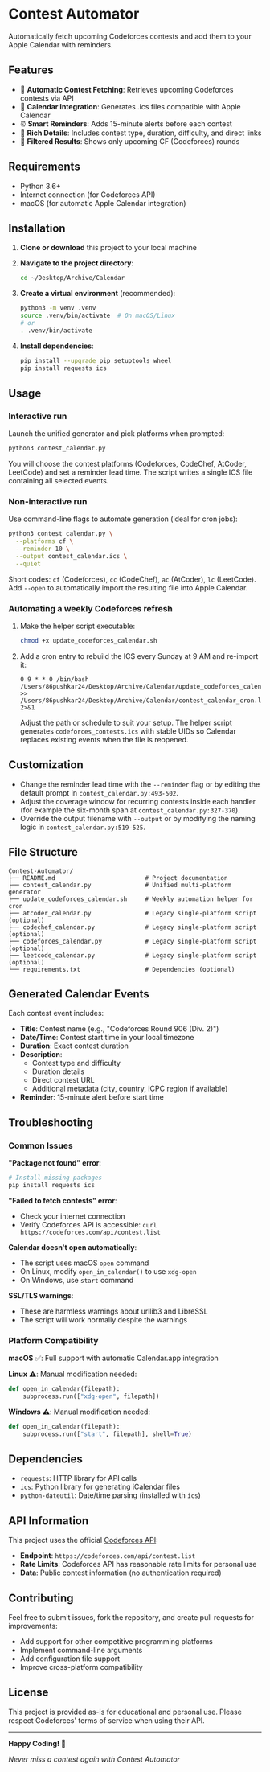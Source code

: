 # Contest Automator

Automatically fetch upcoming Codeforces contests and add them to your Apple Calendar with reminders.

## Features

- 🔄 **Automatic Contest Fetching**: Retrieves upcoming Codeforces contests via API
- 📅 **Calendar Integration**: Generates .ics files compatible with Apple Calendar
- ⏰ **Smart Reminders**: Adds 15-minute alerts before each contest
- 📝 **Rich Details**: Includes contest type, duration, difficulty, and direct links
- 🎯 **Filtered Results**: Shows only upcoming CF (Codeforces) rounds

## Requirements

- Python 3.6+
- Internet connection (for Codeforces API)
- macOS (for automatic Apple Calendar integration)

## Installation

1. **Clone or download** this project to your local machine

2. **Navigate to the project directory**:

   ```bash
   cd ~/Desktop/Archive/Calendar
   ```

3. **Create a virtual environment** (recommended):

   ```bash
   python3 -m venv .venv
   source .venv/bin/activate  # On macOS/Linux
   # or
   . .venv/bin/activate
   ```

4. **Install dependencies**:
   ```bash
   pip install --upgrade pip setuptools wheel
   pip install requests ics
   ```

## Usage

### Interactive run

Launch the unified generator and pick platforms when prompted:

```bash
python3 contest_calendar.py
```

You will choose the contest platforms (Codeforces, CodeChef, AtCoder, LeetCode) and set a reminder lead time. The script writes a single ICS file containing all selected events.

### Non-interactive run

Use command-line flags to automate generation (ideal for cron jobs):

```bash
python3 contest_calendar.py \
  --platforms cf \
  --reminder 10 \
  --output contest_calendar.ics \
  --quiet
```

Short codes: `cf` (Codeforces), `cc` (CodeChef), `ac` (AtCoder), `lc` (LeetCode). Add `--open` to automatically import the resulting file into Apple Calendar.

### Automating a weekly Codeforces refresh

1. Make the helper script executable:

   ```bash
   chmod +x update_codeforces_calendar.sh
   ```

2. Add a cron entry to rebuild the ICS every Sunday at 9 AM and re-import it:

   ```cron
   0 9 * * 0 /bin/bash /Users/86pushkar24/Desktop/Archive/Calendar/update_codeforces_calendar.sh >> /Users/86pushkar24/Desktop/Archive/Calendar/contest_calendar_cron.log 2>&1
   ```

   Adjust the path or schedule to suit your setup. The helper script generates `codeforces_contests.ics` with stable UIDs so Calendar replaces existing events when the file is reopened.

## Customization

- Change the reminder lead time with the `--reminder` flag or by editing the
  default prompt in `contest_calendar.py:493-502`.
- Adjust the coverage window for recurring contests inside each handler (for
  example the six-month span at `contest_calendar.py:327-370`).
- Override the output filename with `--output` or by modifying the naming logic
  in `contest_calendar.py:519-525`.

## File Structure

```
Contest-Automator/
├── README.md                         # Project documentation
├── contest_calendar.py               # Unified multi-platform generator
├── update_codeforces_calendar.sh     # Weekly automation helper for cron
├── atcoder_calendar.py               # Legacy single-platform script (optional)
├── codechef_calendar.py              # Legacy single-platform script (optional)
├── codeforces_calendar.py            # Legacy single-platform script (optional)
├── leetcode_calendar.py              # Legacy single-platform script (optional)
└── requirements.txt                  # Dependencies (optional)
```

## Generated Calendar Events

Each contest event includes:

- **Title**: Contest name (e.g., "Codeforces Round 906 (Div. 2)")
- **Date/Time**: Contest start time in your local timezone
- **Duration**: Exact contest duration
- **Description**:
  - Contest type and difficulty
  - Duration details
  - Direct contest URL
  - Additional metadata (city, country, ICPC region if available)
- **Reminder**: 15-minute alert before start time

## Troubleshooting

### Common Issues

**"Package not found" error**:

```bash
# Install missing packages
pip install requests ics
```

**"Failed to fetch contests" error**:

- Check your internet connection
- Verify Codeforces API is accessible: `curl https://codeforces.com/api/contest.list`

**Calendar doesn't open automatically**:

- The script uses macOS `open` command
- On Linux, modify `open_in_calendar()` to use `xdg-open`
- On Windows, use `start` command

**SSL/TLS warnings**:

- These are harmless warnings about urllib3 and LibreSSL
- The script will work normally despite the warnings

### Platform Compatibility

**macOS** ✅: Full support with automatic Calendar.app integration

**Linux** ⚠️: Manual modification needed:

```python
def open_in_calendar(filepath):
    subprocess.run(["xdg-open", filepath])
```

**Windows** ⚠️: Manual modification needed:

```python
def open_in_calendar(filepath):
    subprocess.run(["start", filepath], shell=True)
```

## Dependencies

- `requests`: HTTP library for API calls
- `ics`: Python library for generating iCalendar files
- `python-dateutil`: Date/time parsing (installed with `ics`)

## API Information

This project uses the official [Codeforces API](https://codeforces.com/apiHelp):

- **Endpoint**: `https://codeforces.com/api/contest.list`
- **Rate Limits**: Codeforces API has reasonable rate limits for personal use
- **Data**: Public contest information (no authentication required)

## Contributing

Feel free to submit issues, fork the repository, and create pull requests for improvements:

- Add support for other competitive programming platforms
- Implement command-line arguments
- Add configuration file support
- Improve cross-platform compatibility

## License

This project is provided as-is for educational and personal use. Please respect Codeforces' terms of service when using their API.

---

**Happy Coding! 🚀**

_Never miss a contest again with Contest Automator_
